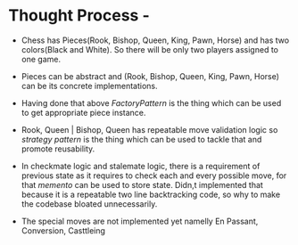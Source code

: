 # Thought Process - 

* Chess has Pieces(Rook, Bishop, Queen, King, Pawn, Horse) and has two colors(Black and White). So there will be only two players assigned to one game.
* Pieces can be abstract and (Rook, Bishop, Queen, King, Pawn, Horse) can be its concrete implementations.
* Having done that above *FactoryPattern* is the thing which can be used to get appropriate piece instance.
* Rook, Queen | Bishop, Queen has repeatable move validation logic so *strategy pattern* is the thing which can be used to tackle that and promote reusability.
* In checkmate logic and stalemate logic, there is a requirement of previous state as it requires to check each and every possible move, for that *memento* can be used to store state. Didn,t implemented that because it is a repeatable two line backtracking code, so why to make the codebase bloated unnecessarily.

* The special moves are not implemented yet namelly En Passant, Conversion, Casttleing
